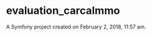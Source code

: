 evaluation_carcaImmo
====================

A Symfony project created on February 2, 2018, 11:57 am.
